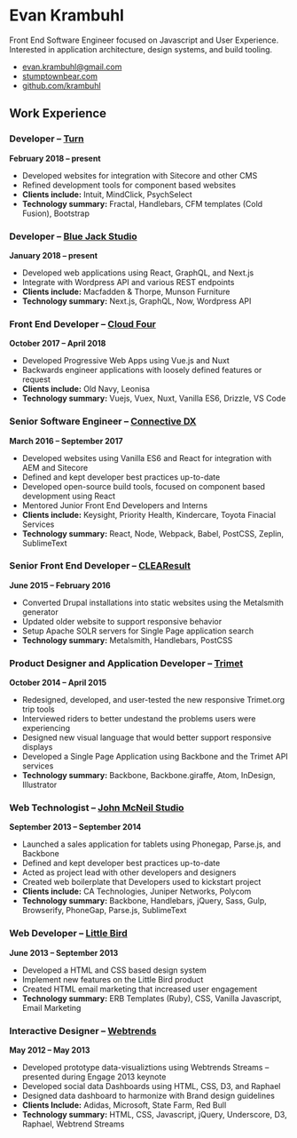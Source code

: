 # Evan Krambuhl

Front End Software Engineer focused on Javascript and User Experience.  Interested in application architecture, design systems, and build tooling.

- [evan.krambuhl@gmail.com](mailto:evan.krambuhl@gmail.com)
- [stumptownbear.com](http://stumptownbear.com/)
- [github.com/krambuhl](https://github.com/krambuhl)


## Work Experience

### Developer – [Turn](https://turnwith.us)

__February 2018 – present__

- Developed websites for integration with Sitecore and other CMS
- Refined development tools for component based websites
- **Clients include:** Intuit, MindClick, PsychSelect
- **Technology summary:** Fractal, Handlebars, CFM templates (Cold Fusion), Bootstrap


### Developer – [Blue Jack Studio](https://bluejackstudio.com/)

__January 2018 – present__

- Developed web applications using React, GraphQL, and Next.js
- Integrate with Wordpress API and various REST endpoints
- **Clients include:** Macfadden & Thorpe, Munson Furniture
- **Technology summary:** Next.js, GraphQL, Now, Wordpress API


### Front End Developer – [Cloud Four](https://cloudfour.com/)

__October 2017 – April 2018__

- Developed Progressive Web Apps using Vue.js and Nuxt
- Backwards engineer applications with loosely defined features or request
- **Clients include:** Old Navy, Leonisa
- **Technology summary:** Vuejs, Vuex, Nuxt, Vanilla ES6, Drizzle, VS Code


### Senior Software Engineer – [Connective DX](https://www.connectivedx.com/)

__March 2016 – September 2017__

- Developed websites using Vanilla ES6 and React for integration with AEM and Sitecore
- Defined and kept developer best practices up-to-date
- Developed open-source build tools, focused on component based development using React
- Mentored Junior Front End Developers and Interns
- **Clients include:** Keysight, Priority Health, Kindercare, Toyota Finacial Services
- **Technology summary:** React, Node, Webpack, Babel, PostCSS, Zeplin, SublimeText


### Senior Front End Developer – [CLEAResult](https://www.clearesult.com/)

__June 2015 – February 2016__

- Converted Drupal installations into static websites using the Metalsmith generator
- Updated older website to support responsive behavior
- Setup Apache SOLR servers for Single Page application search
- **Technology summary:** Metalsmith, Handlebars, PostCSS


### Product Designer and Application Developer – [Trimet](https://trimet.org/)

__October 2014 – April 2015__

- Redesigned, developed, and user-tested the new responsive Trimet.org trip tools
- Interviewed riders to better undestand the problems users were experiencing
- Designed new visual language that would better support responsive displays
- Developed a Single Page Application using Backbone and the Trimet API services
- **Technology summary:** Backbone, Backbone.giraffe, Atom, InDesign, Illustrator


### Web Technologist – [John McNeil Studio](http://www.johnmcneilstudio.com/)

__September 2013 – September 2014__

- Launched a sales application for tablets using Phonegap, Parse.js, and Backbone
- Defined and kept developer best practices up-to-date
- Acted as project lead with other developers and designers
- Created web boilerplate that Developers used to kickstart project
- **Clients include:** CA Technologies, Juniper Networks, Polycom
- **Technology summary:** Backbone, Handlebars, jQuery, Sass, Gulp, Browserify, PhoneGap, Parse.js, SublimeText


### Web Developer – [Little Bird](https://www.getlittlebird.com/)

__June 2013 – September 2013__

- Developed a HTML and CSS based design system
- Implement new features on the Little Bird product
- Created HTML email marketing that increased user engagement
- **Technology summary:** ERB Templates (Ruby), CSS, Vanilla Javascript, Email Marketing


### Interactive Designer – [Webtrends](https://www.webtrends.com/)

__May 2012 – May 2013__

- Developed prototype data-visualiztions using Webtrends Streams – presented during Engage 2013 keynote
- Developed social data Dashboards using HTML, CSS, D3, and Raphael
- Designed data dashboard to harmonize with Brand design guidelines
- **Clients Include:** Adidas, Microsoft, State Farm, Red Bull
- **Technology summary:** HTML, CSS, Javascript, jQuery, Underscore, D3, Raphael, Webtrend Streams
